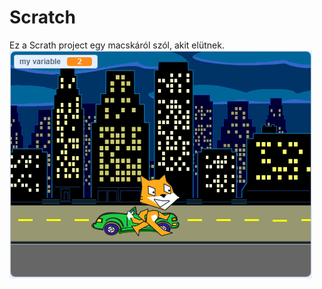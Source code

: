 # Scratch

Ez a Scrath project egy macskáról szól, akit elütnek.
![Screenshot](https://github.com/kaszagreta000/Scratch/blob/master/K%C3%A9pkiv%C3%A1g%C3%A1s.PNG)
